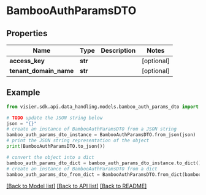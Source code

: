 # BambooAuthParamsDTO


## Properties

Name | Type | Description | Notes
------------ | ------------- | ------------- | -------------
**access_key** | **str** |  | [optional] 
**tenant_domain_name** | **str** |  | [optional] 

## Example

```python
from visier.sdk.api.data_handling.models.bamboo_auth_params_dto import BambooAuthParamsDTO

# TODO update the JSON string below
json = "{}"
# create an instance of BambooAuthParamsDTO from a JSON string
bamboo_auth_params_dto_instance = BambooAuthParamsDTO.from_json(json)
# print the JSON string representation of the object
print(BambooAuthParamsDTO.to_json())

# convert the object into a dict
bamboo_auth_params_dto_dict = bamboo_auth_params_dto_instance.to_dict()
# create an instance of BambooAuthParamsDTO from a dict
bamboo_auth_params_dto_from_dict = BambooAuthParamsDTO.from_dict(bamboo_auth_params_dto_dict)
```
[[Back to Model list]](../README.md#documentation-for-models) [[Back to API list]](../README.md#documentation-for-api-endpoints) [[Back to README]](../README.md)



